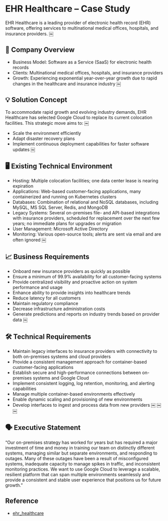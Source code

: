 # EHR Healthcare – Case Study

EHR Healthcare is a leading provider of electronic health record (EHR) software, offering services to multinational medical offices, hospitals, and insurance providers. ￼

## 🏢 Company Overview
 - Business Model: Software as a Service (SaaS) for electronic health records
 - Clients: Multinational medical offices, hospitals, and insurance providers
 - Growth: Experiencing exponential year-over-year growth due to rapid changes in the healthcare and insurance industry ￼

## 💡 Solution Concept

To accommodate rapid growth and evolving industry demands, EHR Healthcare has selected Google Cloud to replace its current colocation facilities. This strategic move aims to: ￼
 - Scale the environment efficiently
 - Adapt disaster recovery plans
 - Implement continuous deployment capabilities for faster software updates ￼

## 🖥️ Existing Technical Environment
 - Hosting: Multiple colocation facilities; one data center lease is nearing expiration
 - Applications: Web-based customer-facing applications, many containerized and running on Kubernetes clusters
 - Databases: Combination of relational and NoSQL databases, including MySQL, MS SQL Server, Redis, and MongoDB
 - Legacy Systems: Several on-premises file- and API-based integrations with insurance providers, scheduled for replacement over the next few years; no immediate plans for upgrades or migration
 - User Management: Microsoft Active Directory
 - Monitoring: Various open-source tools; alerts are sent via email and are often ignored ￼

## 📈 Business Requirements
 - Onboard new insurance providers as quickly as possible
 - Ensure a minimum of 99.9% availability for all customer-facing systems
 - Provide centralized visibility and proactive action on system performance and usage
 - Enhance ability to provide insights into healthcare trends
 - Reduce latency for all customers
 - Maintain regulatory compliance
 - Decrease infrastructure administration costs
 - Generate predictions and reports on industry trends based on provider data ￼

## 🛠️ Technical Requirements
 - Maintain legacy interfaces to insurance providers with connectivity to both on-premises systems and cloud providers
 - Provide a consistent management approach for container-based customer-facing applications
 - Establish secure and high-performance connections between on-premises systems and Google Cloud
 - Implement consistent logging, log retention, monitoring, and alerting capabilities
 - Manage multiple container-based environments effectively
 - Enable dynamic scaling and provisioning of new environments
 - Develop interfaces to ingest and process data from new providers ￼ ￼ ￼

## 🗣️ Executive Statement

“Our on-premises strategy has worked for years but has required a major investment of time and money in training our team on distinctly different systems, managing similar but separate environments, and responding to outages. Many of these outages have been a result of misconfigured systems, inadequate capacity to manage spikes in traffic, and inconsistent monitoring practices. We want to use Google Cloud to leverage a scalable, resilient platform that can span multiple environments seamlessly and provide a consistent and stable user experience that positions us for future growth.”

## Reference
 - [ehr_healthcare](https://services.google.com/fh/files/blogs/master_case_study_ehr_healthcare.pdf)
